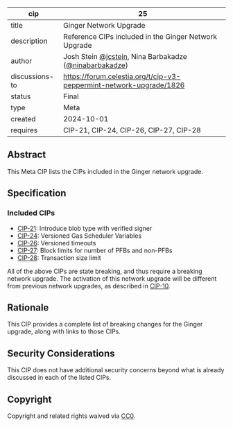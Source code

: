 | cip | 25 |
| - | - |
| title | Ginger Network Upgrade |
| description | Reference CIPs included in the Ginger Network Upgrade |
| author | Josh Stein [@jcstein](https://github.com/jcstein), Nina Barbakadze ([@ninabarbakadze](https://github.com/ninabarbakadze)) |
| discussions-to | <https://forum.celestia.org/t/cip-v3-peppermint-network-upgrade/1826> |
| status | Final |
| type | Meta |
| created | 2024-10-01 |
| requires | CIP-21, CIP-24, CIP-26, CIP-27, CIP-28 |

## Abstract

This Meta CIP lists the CIPs included in the Ginger network upgrade.

## Specification

### Included CIPs

- [CIP-21](./cip-21.md): Introduce blob type with verified signer
- [CIP-24](./cip-24.md): Versioned Gas Scheduler Variables
- [CIP-26](./cip-26.md): Versioned timeouts
- [CIP-27](./cip-27.md): Block limits for number of PFBs and non-PFBs
- [CIP-28](./cip-28.md): Transaction size limit

All of the above CIPs are state breaking, and thus require a breaking network upgrade. The activation of this network upgrade will be different from previous network upgrades, as described in [CIP-10](./cip-10.md).

## Rationale

This CIP provides a complete list of breaking changes for the Ginger upgrade, along with links to those CIPs.

## Security Considerations

This CIP does not have additional security concerns beyond what is already discussed in each of the listed CIPs.

## Copyright

Copyright and related rights waived via [CC0](https://github.com/celestiaorg/CIPs/blob/main/LICENSE).
